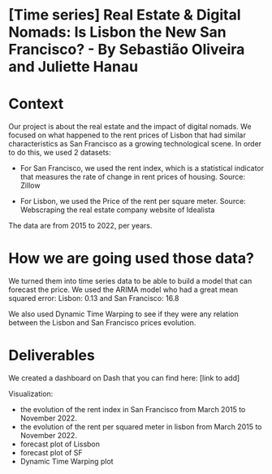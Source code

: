 # [Time series] Real Estate & Digital Nomads: Is Lisbon the New San Francisco? - By Sebastião Oliveira and Juliette Hanau

# Context 
Our project is about the real estate and the impact of digital nomads. We focused on what happened to the rent prices of Lisbon that had similar characteristics as San Francisco as a growing technological scene. 
In order to do this, we used 2 datasets:

 - For San Francisco, we used the rent index, which is a statistical indicator that measures the rate of change in rent prices of housing. Source: Zillow
 
 - For Lisbon, we used the Price of the rent per square meter. Source: Webscraping the real estate company website of Idealista
 
The data are from 2015 to 2022, per years.

# How we are going used those data? 
We turned them into time series data to be able to build a model that can forecast the price. We used the ARIMA model who had a great mean squared error: Lisbon: 0.13 and San Francisco: 16.8 

We also used Dynamic Time Warping to see if they were any relation between the Lisbon and San Francisco prices evolution. 


# Deliverables 
We created a dashboard on Dash that you can find here: [link to add]

Visualization:
- the evolution of the rent index in San Francisco from March 2015 to November 2022.
- the evolution of the rent per squared meter in lisbon from March 2015 to November 2022.
- forecast plot of Lissbon
- forecast plot of SF
- Dynamic Time Warping plot 


